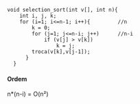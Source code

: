 ```
void selection_sort(int v[], int n){
	int i, j, k;
	for (i=1; i<=n-1; i++){	        //n
		k = 0; 
		for (j=1; j<=n-i; j++)      //n-i
			if (v[j] > v[k])
				k = j;
		troca(v[k],v[j-1]);
	  }
  }
```

#### Ordem

n*(n-i) = O(n²)